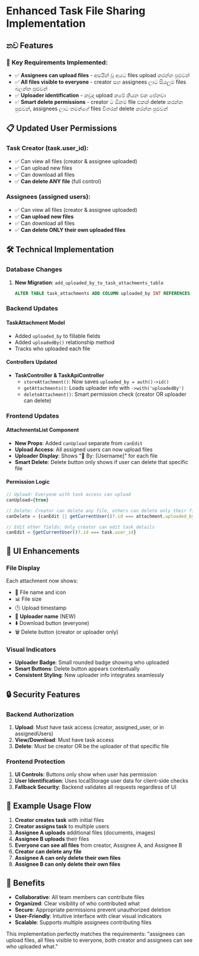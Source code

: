 # Enhanced Task File Sharing Implementation

## නව Features

### 🎯 **Key Requirements Implemented:**
- ✅ **Assignees can upload files** - අසයින් වූ අයට files upload කරන්න පුළුවන්
- ✅ **All files visible to everyone** - creator සහ assignees ලාට සියලුම files බලන්න පුළුවන්
- ✅ **Uploader identification** - කවුද upload කරේ කියන එක පේනවා
- ✅ **Smart delete permissions** - creator ට ඕනම file එකක් delete කරන්න පුළුවන්, assignees ලාට තමන්ගේ files විතරක් delete කරන්න පුළුවන්

## 📋 **Updated User Permissions**

### **Task Creator** (task.user_id):
- ✅ Can view all files (creator & assignee uploaded)
- ✅ Can upload new files
- ✅ Can download all files
- ✅ **Can delete ANY file** (full control)

### **Assignees** (assigned users):
- ✅ Can view all files (creator & assignee uploaded)
- ✅ **Can upload new files** 
- ✅ Can download all files
- ✅ **Can delete ONLY their own uploaded files**

## 🛠️ **Technical Implementation**

### **Database Changes**
1. **New Migration**: `add_uploaded_by_to_task_attachments_table`
   ```sql
   ALTER TABLE task_attachments ADD COLUMN uploaded_by INT REFERENCES users(id)
   ```

### **Backend Updates**

#### **TaskAttachment Model**
- Added `uploaded_by` to fillable fields
- Added `uploadedBy()` relationship method
- Tracks who uploaded each file

#### **Controllers Updated**
- **TaskController & TaskApiController**
  - `storeAttachment()`: Now saves `uploaded_by = auth()->id()`
  - `getAttachments()`: Loads uploader info with `->with('uploadedBy')`
  - `deleteAttachment()`: Smart permission check (creator OR uploader can delete)

### **Frontend Updates**

#### **AttachmentsList Component**
- **New Props**: Added `canUpload` separate from `canEdit`
- **Upload Access**: All assigned users can now upload files
- **Uploader Display**: Shows "👤 By: [Username]" for each file
- **Smart Delete**: Delete button only shows if user can delete that specific file

#### **Permission Logic**
```javascript
// Upload: Everyone with task access can upload
canUpload={true}

// Delete: Creator can delete any file, others can delete only their files
canDelete = {canEdit || getCurrentUser()?.id === attachment.uploaded_by?.id}

// Edit other fields: Only creator can edit task details
canEdit = {getCurrentUser()?.id === task.user_id}
```

## 🎨 **UI Enhancements**

### **File Display**
Each attachment now shows:
- 📎 File name and icon
- 📊 File size
- 🕒 Upload timestamp  
- 👤 **Uploader name** (NEW)
- ⬇️ Download button (everyone)
- 🗑️ Delete button (creator or uploader only)

### **Visual Indicators**
- **Uploader Badge**: Small rounded badge showing who uploaded
- **Smart Buttons**: Delete button appears contextually
- **Consistent Styling**: New uploader info integrates seamlessly

## 🔒 **Security Features**

### **Backend Authorization**
1. **Upload**: Must have task access (creator, assigned_user, or in assignedUsers)
2. **View/Download**: Must have task access  
3. **Delete**: Must be creator OR be the uploader of that specific file

### **Frontend Protection**
1. **UI Controls**: Buttons only show when user has permission
2. **User Identification**: Uses localStorage user data for client-side checks
3. **Fallback Security**: Backend validates all requests regardless of UI

## 📝 **Example Usage Flow**

1. **Creator creates task** with initial files
2. **Creator assigns task** to multiple users
3. **Assignee A uploads** additional files (documents, images)
4. **Assignee B uploads** their files
5. **Everyone can see all files** from creator, Assignee A, and Assignee B
6. **Creator can delete any file**
7. **Assignee A can only delete their own files**
8. **Assignee B can only delete their own files**

## 🚀 **Benefits**

- **Collaborative**: All team members can contribute files
- **Organized**: Clear visibility of who contributed what
- **Secure**: Appropriate permissions prevent unauthorized deletion
- **User-Friendly**: Intuitive interface with clear visual indicators
- **Scalable**: Supports multiple assignees contributing files

This implementation perfectly matches the requirements: "assignees can upload files, all files visible to everyone, both creator and assignees can see who uploaded what."